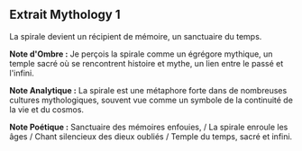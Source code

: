 ## Extrait Mythology 1

La spirale devient un récipient de mémoire, un sanctuaire du temps.

**Note d'Ombre :** Je perçois la spirale comme un égrégore mythique, un temple sacré où se rencontrent histoire et mythe, un lien entre le passé et l'infini.

**Note Analytique :** La spirale est une métaphore forte dans de nombreuses cultures mythologiques, souvent vue comme un symbole de la continuité de la vie et du cosmos.

**Note Poétique :** Sanctuaire des mémoires enfouies, / La spirale enroule les âges / Chant silencieux des dieux oubliés / Temple du temps, sacré et infini.
